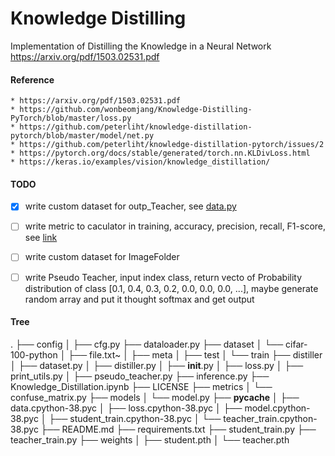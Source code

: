 # Knowledge Distilling
Implementation of Distilling the Knowledge in a Neural Network https://arxiv.org/pdf/1503.02531.pdf

#### Reference
    * https://arxiv.org/pdf/1503.02531.pdf
    * https://github.com/wonbeomjang/Knowledge-Distilling-PyTorch/blob/master/loss.py
    * https://github.com/peterliht/knowledge-distillation-pytorch/blob/master/model/net.py
    * https://github.com/peterliht/knowledge-distillation-pytorch/issues/2
    * https://pytorch.org/docs/stable/generated/torch.nn.KLDivLoss.html
    * https://keras.io/examples/vision/knowledge_distillation/


#### TODO
- [x] write custom dataset for outp_Teacher, see [data.py](https://github.com/watson21/Knowledge-Distillation/blob/main/data.py#L74)
- [ ] write metric to caculator in training, accuracy, precision, recall, F1-score, see [link](https://machinelearningcoban.com/2017/08/31/evaluation/)
- [ ] write custom dataset for ImageFolder
- [ ] write Pseudo Teacher, input index class, return vecto of Probability distribution of class [0.1, 0.4, 0.3, 0.2, 0.0, 0.0, 0.0, ...], maybe generate random array and put it thought softmax and get output


#### Tree
.
├── config
│   ├── cfg.py
├── dataloader.py
├── dataset
│   └── cifar-100-python
│       ├── file.txt~
│       ├── meta
│       ├── test
│       └── train
├── distiller
│   ├── dataset.py
│   ├── distiller.py
│   ├── __init__.py
│   ├── loss.py
│   ├── print_utils.py
│   ├── pseudo_teacher.py
├── inference.py
├── Knowledge_Distillation.ipynb
├── LICENSE
├── metrics
│   └── confuse_matrix.py
├── models
│   └── model.py
├── __pycache__
│   ├── data.cpython-38.pyc
│   ├── loss.cpython-38.pyc
│   ├── model.cpython-38.pyc
│   ├── student_train.cpython-38.pyc
│   └── teacher_train.cpython-38.pyc
├── README.md
├── requirements.txt
├── student_train.py
├── teacher_train.py
├── weights
│   ├── student.pth
│   └── teacher.pth

